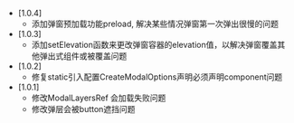 - [1.0.4]
  - 添加弹窗预加载功能preload, 解决某些情况弹窗第一次弹出很慢的问题
- [1.0.3]
  - 添加setElevation函数来更改弹窗容器的elevation值，以解决弹窗覆盖其他弹出式组件或被覆盖问题
- [1.0.2]
  - 修复static引入配置CreateModalOptions声明必须声明component问题 
- [1.0.1]
  - 修改ModalLayersRef 会加载失败问题
  - 修改弹层会被button遮挡问题
